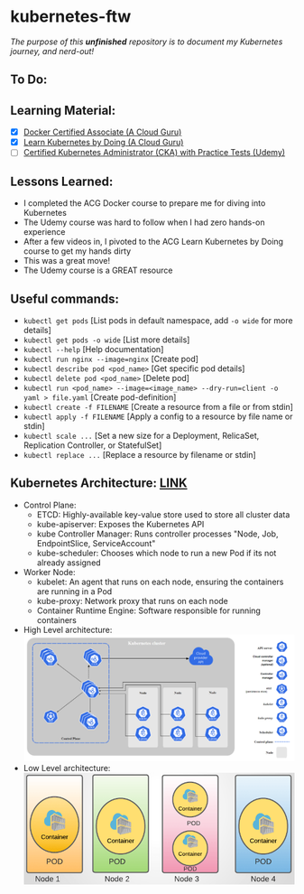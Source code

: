 # kubernetes-ftw

*The purpose of this **unfinished** repository is to document my Kubernetes journey, and nerd-out!*

## To Do:

## Learning Material:
- [x] [Docker Certified Associate (A Cloud Guru)](https://learn.acloud.guru/course/6b00566d-6246-4ebe-8257-f98f989321cf/overview)
- [x] [Learn Kubernetes by Doing (A Cloud Guru)](https://learn.acloud.guru/course/82b39fac-b9f7-43d1-8f52-6a89efe5202f/dashboard)
- [ ] [Certified Kubernetes Administrator (CKA) with Practice Tests (Udemy)](https://www.udemy.com/course/certified-kubernetes-administrator-with-practice-tests/)

## Lessons Learned:
- I completed the ACG Docker course to prepare me for diving into Kubernetes
- The Udemy course was hard to follow when I had zero hands-on experience
- After a few videos in, I pivoted to the ACG Learn Kubernetes by Doing course to get my hands dirty
- This was a great move!
- The Udemy course is a GREAT resource


## Useful commands:
- `kubectl get pods` [List pods in default namespace, add `-o wide` for more details]
- `kubectl get pods -o wide` [List more details]
- `kubectl --help` [Help documentation]
- `kubectl run nginx --image=nginx` [Create pod]
- `kubectl describe pod <pod_name>` [Get specific pod details]
- `kubectl delete pod <pod_name>` [Delete pod]
- `kubectl run <pod_name> --image=<image_name> --dry-run=client -o yaml > file.yaml` [Create pod-definition]
- `kubectl create -f FILENAME` [Create a resource from a file or from stdin]
- `kubectl apply -f FILENAME` [Apply a config to a resource by file name or stdin]
- `kubectl scale ...` [Set a new size for a Deployment, RelicaSet, Replication Controller, or StatefulSet]
- `kubectl replace ...` [Replace a resource by filename or stdin]

## Kubernetes Architecture: [LINK](https://kubernetes.io/docs/concepts/overview/components/)
- Control Plane:
    - ETCD: Highly-available key-value store used to store all cluster data
    - kube-apiserver: Exposes the Kubernetes API
    - kube Controller Manager: Runs controller processes "Node, Job, EndpointSlice, ServiceAccount"
    - kube-scheduler: Chooses which node to run a new Pod if its not already assigned
- Worker Node:
    - kubelet: An agent that runs on each node, ensuring the containers are running in a Pod
    - kube-proxy: Network proxy that runs on each node
    - Container Runtime Engine: Software responsible for running containers
- High Level architecture:
![alt text](kubernetes__architecture.PNG "High Level")
- Low Level architecture:
![alt text](pod_node_container.PNG "Low Level")
